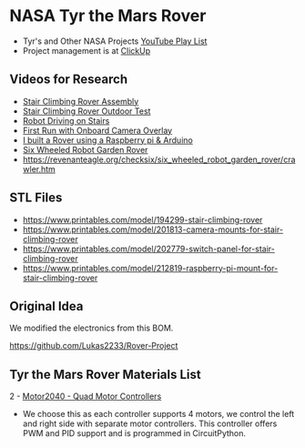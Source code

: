 # NASA Tyr the Mars Rover

- Tyr's and Other NASA Projects [YouTube Play List](https://www.youtube.com/playlist?list=PLR6oEuLJnHfhdkXqSacJznSHjEgodiWIl)
- Project management is at [ClickUp](https://www.clickup.com)

## Videos for Research

- [Stair Climbing Rover Assembly](https://www.youtube.com/watch?v=bXdt8hng2WM&t=590s)
- [Stair Climbing Rover Outdoor Test](https://www.youtube.com/watch?v=90HxqwZaWRA)
- [Robot Driving on Stairs](https://www.youtube.com/watch?v=9Od0E53R8PE&list=PLDlq-eaB9UnAa4w-3D7UfHbri6fAKWdxc&index=2)
- [First Run with Onboard Camera Overlay](https://www.youtube.com/watch?v=GkBlQkr3NZU&t=14s)
- [I built a Rover using a Raspberry pi & Arduino](https://www.youtube.com/watch?v=IoCaTgmUSvc&list=WL&index=4&t=49s)
- [Six Wheeled Robot Garden Rover](https://www.youtube.com/watch?v=eMBtcPtlUhE)
- <https://revenanteagle.org/checksix/six_wheeled_robot_garden_rover/crawler.htm>

## STL Files

- <https://www.printables.com/model/194299-stair-climbing-rover>
- <https://www.printables.com/model/201813-camera-mounts-for-stair-climbing-rover>
- <https://www.printables.com/model/202779-switch-panel-for-stair-climbing-rover>
- <https://www.printables.com/model/212819-raspberry-pi-mount-for-stair-climbing-rover>

## Original Idea

We modified the electronics from this BOM.

<https://github.com/Lukas2233/Rover-Project>

## Tyr the Mars Rover Materials List

2 - [Motor2040 - Quad Motor Controllers](https://shop.pimoroni.com/products/motor-2040?variant=39884997853267)

- We choose this as each controller supports 4 motors, we control the left and right side with separate motor controllers. This controller offers PWM and PID support and is programmed in CircuitPython.